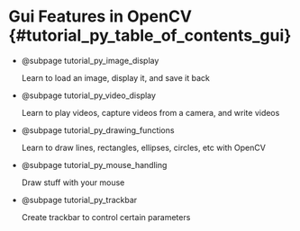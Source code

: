 Gui Features in OpenCV {#tutorial_py_table_of_contents_gui}
======================

-   @subpage tutorial_py_image_display

    Learn to load an
    image, display it, and save it back

-   @subpage tutorial_py_video_display

    Learn to play videos,
    capture videos from a camera, and write videos

-   @subpage tutorial_py_drawing_functions

    Learn to draw lines,
    rectangles, ellipses, circles, etc with OpenCV

-   @subpage tutorial_py_mouse_handling

    Draw stuff with your
    mouse

-   @subpage tutorial_py_trackbar

    Create trackbar to
    control certain parameters
